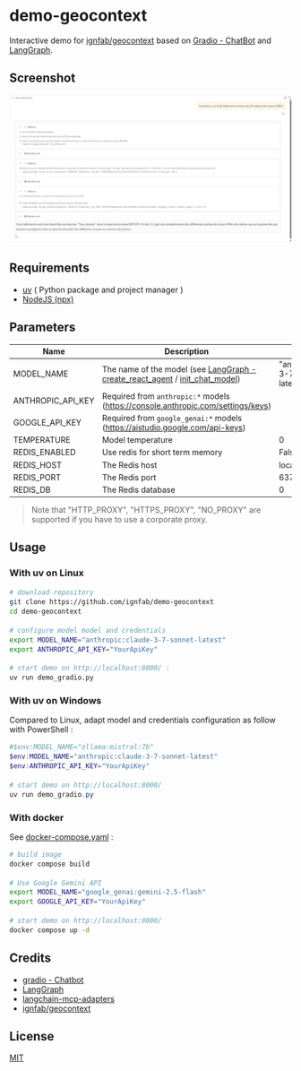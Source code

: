 # demo-geocontext

Interactive demo for [ignfab/geocontext](https://github.com/ignfab/geocontext#readme) based on [Gradio - ChatBot](https://www.gradio.app/guides/creating-a-chatbot-fast) and  [LangGraph](https://langchain-ai.github.io/langgraph/agents/mcp/#use-mcp).

## Screenshot

![Screenshot](docs/screenshot.png)

## Requirements

* [uv](https://github.com/astral-sh/uv#installation) ( Python package and project manager )
* [NodeJS (npx)](https://docs.npmjs.com/downloading-and-installing-node-js-and-npm)

## Parameters

| Name              | Description                                                                                                                                                                                                                                                                 | Default                              |
| ----------------- | --------------------------------------------------------------------------------------------------------------------------------------------------------------------------------------------------------------------------------------------------------------------------- | ------------------------------------ |
| MODEL_NAME        | The name of the model (see [LangGraph - create_react_agent](https://langchain-ai.github.io/langgraph/agents/models/#use-in-an-agent) / [init_chat_model](https://python.langchain.com/api_reference/langchain/chat_models/langchain.chat_models.base.init_chat_model.html)) | "anthropic:claude-3-7-sonnet-latest" |
| ANTHROPIC_API_KEY | Required from `anthropic:*` models (https://console.anthropic.com/settings/keys)                                                                                                                                                                                                                                         |                                      |
| GOOGLE_API_KEY    | Required from `google_genai:*` models (https://aistudio.google.com/api-keys)                                                                                                                                                                                                                                      |                                      |
| TEMPERATURE       | Model temperature                                                                                                                                                                                                                                                           | 0                                    |
| REDIS_ENABLED     | Use redis for short term memory                                                                                                                                                                                                                                             | False                                |
| REDIS_HOST        | The Redis host                                                                                                                                                                                                                                                              | localhost                            |
| REDIS_PORT        | The Redis port                                                                                                                                                                                                                                                              | 6379                                 |
| REDIS_DB          | The Redis database                                                                                                                                                                                                                                                          | 0                                    |

> Note that "HTTP_PROXY", "HTTPS_PROXY", "NO_PROXY" are supported if you have to use a corporate proxy.

## Usage

### With uv on Linux

```bash
# download repository
git clone https://github.com/ignfab/demo-geocontext
cd demo-geocontext

# configure model model and credentials
export MODEL_NAME="anthropic:claude-3-7-sonnet-latest"
export ANTHROPIC_API_KEY="YourApiKey"

# start demo on http://localhost:8000/ :
uv run demo_gradio.py
```

### With uv on Windows

Compared to Linux, adapt model and credentials configuration as follow with PowerShell :

```powershell
#$env:MODEL_NAME="ollama:mistral:7b"
$env:MODEL_NAME="anthropic:claude-3-7-sonnet-latest"
$env:ANTHROPIC_API_KEY="YourApiKey"

# start demo on http://localhost:8000/
uv run demo_gradio.py
```

### With docker

See [docker-compose.yaml](docker-compose.yaml) :

```bash
# build image
docker compose build

# Use Google Gemini API
export MODEL_NAME="google_genai:gemini-2.5-flash"
export GOOGLE_API_KEY="YourApiKey"

# start demo on http://localhost:8000/
docker compose up -d
```

## Credits

* [gradio - Chatbot](https://www.gradio.app/docs/gradio/chatbot)
* [LangGraph](https://langchain-ai.github.io/langgraph/agents/mcp/#use-mcp)
* [langchain-mcp-adapters](https://github.com/langchain-ai/langchain-mcp-adapters#readme)
* [ignfab/geocontext](https://github.com/ignfab/geocontext#readme)

## License

[MIT](./LICENSE)
